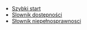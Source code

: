 - [Szybki start](slownik/)
- [Slownik dostępności](slownik/slownik-dostepnosci)
- [Słownik niepełnosprawnosci](slownik/slownik-niepelnosprawnosci)

